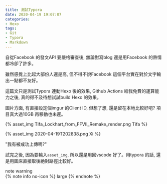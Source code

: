 ```yaml
---
title: 測試Typora
date: 2020-04-19 19:07:07
categories:
- Hexo
tags:
- Git
- Typora
- Markdown
---
```


自從Facebook 的發文API 要嚴格審查後, 無論對寫blog 還是用Facebook 的熱情都冷卻了許多。

雖然感覺上比起大部份人還是高, 但不得不說Facebook 這個平台實在對於文字輸出一點都不友好。

這篇文只是測試Typora 連動Hexo 後的效果, Github Actions 給我免費的運算能力之後, 真的得不及待想試試build Hexo 的效果。



圖片方面, 有直接設定個imgur 的Client ID, 但想了想, 還是留在本地比較好吧? 項目真大過10GB 再移動也未遲。

{% asset_img Tifa_Lockhart_from_FFVII_Remake_render.png Tifa %}

{% asset_img 2020-04-19T202838.png Xi %}

"我有被成功上傳嗎?"

試完之後, 因為要輸入`asset_img`, 所以還是用回vscode 好了。用typora 的話, 還是用圖床直接取後絶對路徑比較好。

<div class="note warning">note warning</div>
{% note info no-icon %}
large
{% endnote %}

